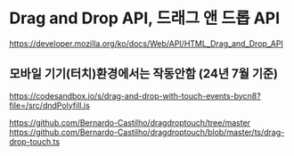 # Drag and Drop API, 드래그 앤 드롭 API

https://developer.mozilla.org/ko/docs/Web/API/HTML_Drag_and_Drop_API

## 모바일 기기(터치)환경에서는 작동안함 (24년 7월 기준)

https://codesandbox.io/s/drag-and-drop-with-touch-events-bycn8?file=/src/dndPolyfill.js

https://github.com/Bernardo-Castilho/dragdroptouch/tree/master  
https://github.com/Bernardo-Castilho/dragdroptouch/blob/master/ts/drag-drop-touch.ts
